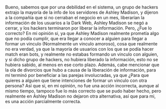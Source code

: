 Bueno, sabemos que por una debilidad en el sistema, un grupo de hackers extrajo la mayoría de la info de los servidores de Ashley Madison, y dijeron a la compañía que si no cerraban el negocio en un mes, liberarían la información de los usuarios a la Dark Web, Ashley Madison se negó a cerrar, y los hackers terminaron por liberar la información. Pero, ¿Fue lo correcto? En mi opinión si, ya que Ashley Madison realmente prometía algo que no podía cumplir, que era llegar a conocer a alguien para llegar a formar un vinculo (Normalmente un vinculo amoroso), cosa que realmente no era verdad, ya que la mayoría de usuarios con los que se podía hacer match eran bots, y realmente no estabas formando un vinculo con alguien, y si dicho grupo de hackers, no hubiera liberado la información, esto no se hubiera sabido, al menos en ese corto plazo. Además, cabe mencionar que la ola de divorcios que hubo a causa de la liberación de información, para mí terminó por beneficiar a las parejas involucradas, ya que ¿Para que quieres a alguien que tiene intenciones de formar un vinculo con otra persona? Así que si, en mi opinión, no fue una acción incorrecta, aunque al mismo tiempo, tampoco fue lo más correcto que se pudo haber hecho, pero realmente en Ashley Madison no dejaron otra alternativa, así que para mi, es una acción parcialmente correcta.
